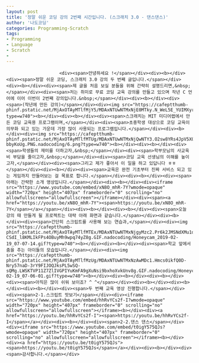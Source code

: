 ```yaml
---
layout: post
title: '정말 쉬운 코딩 강의 2번째 시간입니다. (스크래치 3.0 - 댄스댄스)'
author: '나도코딩'
categories: Programming-Scratch
tags:
- Programming
- Language
- Scratch
-
---
```



<script> location.href='https://cafe.naver.com/develoid/852367' ; </script>


















						<div><span>안녕하세요 !</span></div><div><b></div><div><span>정말 쉬운 코딩, 스크래치 3.0 강의 두 번째 글입니다.</span></div><div><b></div><div><span>제 글을 처음 보실 분들을 위해 간략히 설명드리면,&nbsp;</span></div><div><span>저는 취미로 무료 코딩 교육 강의를 만들고 있으며 작년 C 언어에 이어 이번이 2번째 강의입니다.&nbsp;</span></div><div><b></div><div><span>(작년에 만든 강의)</span></div><div><img src="https://cafeptthumb-phinf.pstatic.net/MjAxOTAyMTlfMjY5/MDAxNTUwNTMxNjE0MTky.N_WeL5E_YUIMXyrB95a9oUGKsIyHOfbmg7iwtrJnNY8g.geEVkoZi4c6NjifUxJigpQJDro1HwUBSIgRaVu8t53Ug.PNG.nadocoding/1.png?type=w740"><b></div><div><b></div><div><span>스크래치는 MIT 미디어랩에서 만든 코딩 교육용 프로그램이며,</span></div><div><span>초중학생 대상으로 코딩 교육이 의무화 되고 있는 가운데 가장 많이 사용되는 프로그램입니다.</span></div><div><b></div><div><img src="https://cafeptthumb-phinf.pstatic.net/MjAxOTAyMTlfMTUg/MDAxNTUwNTMxNjQwNTY3.O2sw8YRs4JpV5XOBX_F0Knp_KVB7qEWNpYqjdDhcWBgg.ILw8heX26QgrX1otjP4Oc9HtVkSY_aqv80Bi-bbyKoUg.PNG.nadocoding/6.png?type=w740"><b></div><div><b></div><div><span>학생들의 재미를 더하고자,&nbsp;</span></div><div><span>학부모님의 사교육비 부담을 줄이고자,&nbsp;</span></div><div><span>코딩 교육 선생님의 이해를 높이고자,</span></div><div><span>그리고 제가 좋아서 이 일을 하고 있답니다 ㅎㅎ</span></div><div><b></div><div><span>교육은 완전 기초부터 진짜 서비스 되고 있는 게임까지 만들어보는 걸 목표로 합니다.</span></div><div><b></div><div><span>아래는 간략한 소개 영상입니다.</span></div><div><b></div><div><iframe src="https://www.youtube.com/embed/xN8O_mhR-7Y?wmode=opaque" width="720px" height="407px" frameborder="0" scrolling="no" allowfullscreen="allowfullscreen"></iframe></div><div><span><a href="https://youtu.be/xN8O_mhR-7Y"><span>https://youtu.be/xN8O_mhR-7Y</span></a></span></div><div><b></div><div><b></div><div><span>오늘 강의 때 만들게 될 프로젝트는 대략 아래 화면과 같습니다.</span></div><div><b></div><div><span>간단히 스크립트를 사용해 보는 연습과,</span></div><div><img src="https://cafeptthumb-phinf.pstatic.net/MjAxOTAyMTlfMTEx/MDAxNTUwNTMxNjgyMzc2.Pr6k2JMSNdXMu1dlGgTxZwZDw0iiGYQc7aHQhnAx6_og.CLWPsEq0A_Y-CSdI_l8KMLIkFPs4OBuyMh9wpq74yZ8g.GIF.nadocoding/Honeycam_2019-02-19_07-07-14.gif?type=w740"><b></div><div><b></div><div><span>학교 앞에서 춤을 추는 아이들의 모습입니다.</span></div><div><img src="https://cafeptthumb-phinf.pstatic.net/MjAxOTAyMTlfMzUg/MDAxNTUwNTMxNzAwMDc1.Hmcs0ikfQ0D-Nry57naD-3rY9FIJOQJksPL5wSQ-sQMg.LWSKTVP11Z7ZlIVGPIYuKmFA9gXuNsi9bxhoXvkUnv8g.GIF.nadocoding/Honeycam_2019-02-19_07-06-01.gif?type=w740"><b></div><div><b></div><div><b></div><div><span>아직은 많이 쉬워 보이죠? ^ ^</span></div><div><b></div><div><b></div><div><b></div><div><span>두 번째 교육 영상 진행합니다.</span></div><div><span>2-1.스크립트 맛보기</span></div><div><iframe src="https://www.youtube.com/embed/hhRvYCs2f-I?wmode=opaque" width="720px" height="407px" frameborder="0" scrolling="no" allowfullscreen="allowfullscreen"></iframe><b></div><div><a href="https://youtu.be/hhRvYCs2f-I"><span>https://youtu.be/hhRvYCs2f-I</span></a></div><div><b></div><div><span>2-2.댄스 댄스</span></div><div><iframe src="https://www.youtube.com/embed/t0igY575QJs?wmode=opaque" width="720px" height="407px" frameborder="0" scrolling="no" allowfullscreen="allowfullscreen"></iframe><b></div><div><a href="https://youtu.be/t0igY575QJs"><span>https://youtu.be/t0igY575QJs</span></a></div><div><b></div><div><span>감사합니다.</span></div>
